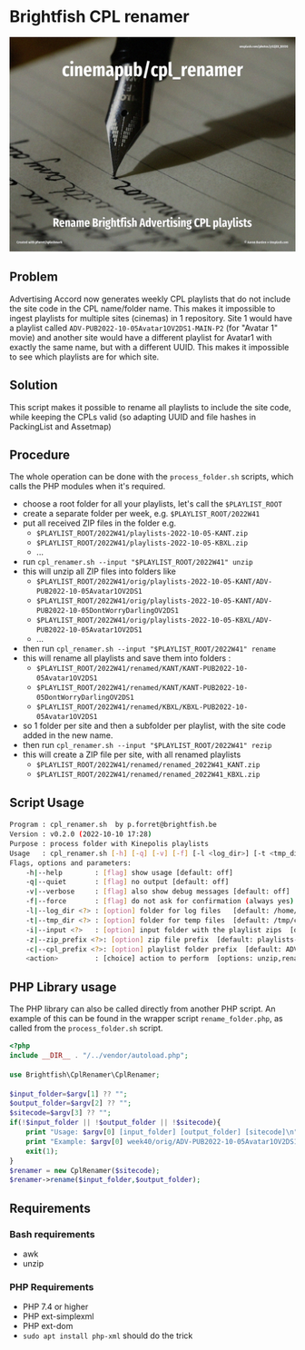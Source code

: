 # Brightfish CPL renamer

![](assets/unsplash.writer.jpg)

## Problem

Advertising Accord now generates weekly CPL playlists that do not include the site code in the CPL name/folder name. This makes it impossible to ingest playlists for multiple sites (cinemas) in 1 repository. Site 1 would have a playlist called `ADV-PUB2022-10-05Avatar1OV2DS1-MAIN-P2` (for "Avatar 1" movie) and another site would have a different playlist for Avatar1 with exactly the same name, but with a different UUID. This makes it impossible to see which playlists are for which site.

## Solution

This script makes it possible to rename all playlists to include the site code, while keeping the CPLs valid (so adapting UUID and file hashes in PackingList and Assetmap)

## Procedure

The whole operation can be done with the `process_folder.sh` scripts, which calls the PHP modules when it's required.

* choose a root folder for all your playlists, let's call the `$PLAYLIST_ROOT`
* create a separate folder per week, e.g. `$PLAYLIST_ROOT/2022W41`
* put all received ZIP files in the folder e.g. 
  * `$PLAYLIST_ROOT/2022W41/playlists-2022-10-05-KANT.zip`
  * `$PLAYLIST_ROOT/2022W41/playlists-2022-10-05-KBXL.zip` 
  * ...
* run `cpl_renamer.sh --input "$PLAYLIST_ROOT/2022W41" unzip` 
* this will unzip all ZIP files into folders like 
    * `$PLAYLIST_ROOT/2022W41/orig/playlists-2022-10-05-KANT/ADV-PUB2022-10-05Avatar1OV2DS1`
  * `$PLAYLIST_ROOT/2022W41/orig/playlists-2022-10-05-KANT/ADV-PUB2022-10-05DontWorryDarlingOV2DS1`
  * `$PLAYLIST_ROOT/2022W41/orig/playlists-2022-10-05-KBXL/ADV-PUB2022-10-05Avatar1OV2DS1`
  * ...
* then run `cpl_renamer.sh --input "$PLAYLIST_ROOT/2022W41" rename`
* this will rename all playlists and save them into folders :
  * `$PLAYLIST_ROOT/2022W41/renamed/KANT/KANT-PUB2022-10-05Avatar1OV2DS1`
  * `$PLAYLIST_ROOT/2022W41/renamed/KANT/KANT-PUB2022-10-05DontWorryDarlingOV2DS1`
  * `$PLAYLIST_ROOT/2022W41/renamed/KBXL/KBXL-PUB2022-10-05Avatar1OV2DS1`
* so 1 folder per site and then a subfolder per playlist, with the site code added in the new name.
* then run `cpl_renamer.sh --input "$PLAYLIST_ROOT/2022W41" rezip`
* this will create a ZIP file per site, with all renamed playlists
  * `$PLAYLIST_ROOT/2022W41/renamed/renamed_2022W41_KANT.zip`
  * `$PLAYLIST_ROOT/2022W41/renamed/renamed_2022W41_KBXL.zip`


## Script Usage

```bash
Program : cpl_renamer.sh  by p.forret@brightfish.be
Version : v0.2.0 (2022-10-10 17:28)
Purpose : process folder with Kinepolis playlists
Usage   : cpl_renamer.sh [-h] [-q] [-v] [-f] [-l <log_dir>] [-t <tmp_dir>] [-i <input>] [-z <zip_prefix>] [-c <cpl_prefix>] <action>
Flags, options and parameters:
    -h|--help        : [flag] show usage [default: off]
    -q|--quiet       : [flag] no output [default: off]
    -v|--verbose     : [flag] also show debug messages [default: off]
    -f|--force       : [flag] do not ask for confirmation (always yes) [default: off]
    -l|--log_dir <?> : [option] folder for log files   [default: /home/forretp/log/cpl_renamer]
    -t|--tmp_dir <?> : [option] folder for temp files  [default: /tmp/cpl_renamer]
    -i|--input <?>   : [option] input folder with the playlist zips  [default: .]
    -z|--zip_prefix <?>: [option] zip file prefix  [default: playlists-]
    -c|--cpl_prefix <?>: [option] playlist folder prefix  [default: ADV-]
    <action>         : [choice] action to perform  [options: unzip,rename,rezip,check,env,update]
```

## PHP Library usage

The PHP library can also be called directly from another PHP script. An example of this can be found in the wrapper script `rename_folder.php`, as called from the `process_folder.sh` script.

```php
<?php
include __DIR__ . "/../vendor/autoload.php";

use Brightfish\CplRenamer\CplRenamer;

$input_folder=$argv[1] ?? "";
$output_folder=$argv[2] ?? "";
$sitecode=$argv[3] ?? "";
if(!$input_folder || !$output_folder || !$sitecode){
    print "Usage: $argv[0] [input_folder] [output_folder] [sitecode]\n";
    print "Example: $argv[0] week40/orig/ADV-PUB2022-10-05Avatar1OV2DS1 week40/renamed/KBXL-PUB2022-10-05Avatar1OV2DS1 KBXL\n";
    exit(1);
}
$renamer = new CplRenamer($sitecode);
$renamer->rename($input_folder,$output_folder);
```
## Requirements

### Bash requirements
* awk
* unzip

### PHP Requirements
* PHP 7.4 or higher
* PHP ext-simplexml
* PHP ext-dom
* `sudo apt install php-xml` should do the trick